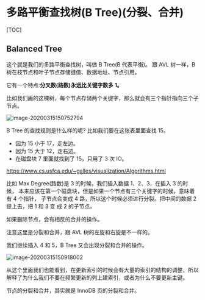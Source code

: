 # 多路平衡查找树(B Tree)(分裂、合并)

[TOC]

## Balanced Tree

这个就是我们的多路平衡查找树，叫做 B Tree(B 代表平衡)。
跟 AVL 树一样，B 树在枝节点和叶子节点存储键值、数据地址、节点引用。

它有一个特点:**分叉数(路数)永远比关键字数多 1。**

比如我们画的这棵树，每个节点存储两个关键字，那么就会有三个指针指向三个子节点。

![image-20200315150752794](../../../assets/image-20200315150752794.png)

B Tree 的查找规则是什么样的呢? 比如我们要在这张表里面查找 15。

- 因为 15 小于 17，走左边。
- 因为 15 大于 12，走右边。
- 在磁盘块 7 里面就找到了 15，只用了 3 次 IO。

https://www.cs.usfca.edu/~galles/visualization/Algorithms.html

比如 Max Degree(路数)是 3 的时候，我们插入数据 1、2、3，在插入 3 的时候， 本来应该在第一个磁盘块，但是如果一个节点有三个关键字的时候，意味着有 4 个指针， 子节点会变成 4 路，所以这个时候必须进行分裂。把中间的数据 2 提上去，把 1 和 3 变 成 2 的子节点。

如果删除节点，会有相反的合并的操作。

注意这里是分裂和合并，跟 AVL 树的左旋和右旋是不一样的。

我们继续插入 4 和 5，B Tree 又会出现分裂和合并的操作。

![image-20200315150918002](../../../assets/image-20200315150918002.png)

从这个里面我们也能看到，在更新索引的时候会有大量的索引的结构的调整，所以 解释了为什么我们不要在频繁更新的列上建索引，或者为什么不要更新主键。

节点的分裂和合并，其实就是 InnoDB 页的分裂和合并。